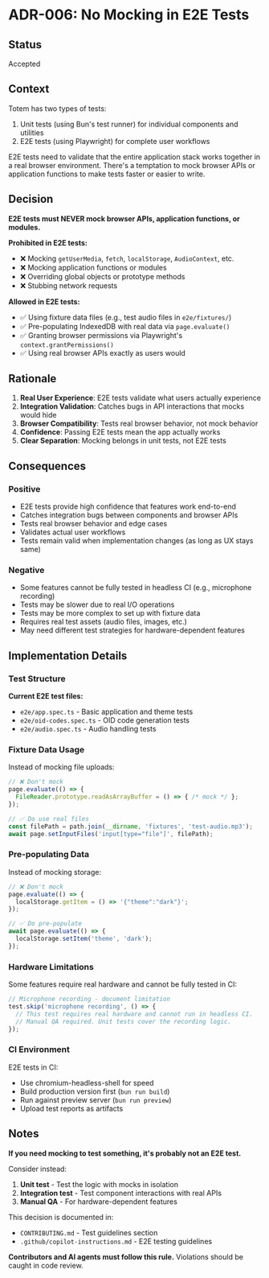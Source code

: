 # ADR-006: No Mocking in E2E Tests

## Status

Accepted

## Context

Totem has two types of tests:
1. Unit tests (using Bun's test runner) for individual components and utilities
2. E2E tests (using Playwright) for complete user workflows

E2E tests need to validate that the entire application stack works together in a real browser environment. There's a temptation to mock browser APIs or application functions to make tests faster or easier to write.

## Decision

**E2E tests must NEVER mock browser APIs, application functions, or modules.**

**Prohibited in E2E tests:**
- ❌ Mocking `getUserMedia`, `fetch`, `localStorage`, `AudioContext`, etc.
- ❌ Mocking application functions or modules
- ❌ Overriding global objects or prototype methods
- ❌ Stubbing network requests

**Allowed in E2E tests:**
- ✅ Using fixture data files (e.g., test audio files in `e2e/fixtures/`)
- ✅ Pre-populating IndexedDB with real data via `page.evaluate()`
- ✅ Granting browser permissions via Playwright's `context.grantPermissions()`
- ✅ Using real browser APIs exactly as users would

## Rationale

1. **Real User Experience**: E2E tests validate what users actually experience
2. **Integration Validation**: Catches bugs in API interactions that mocks would hide
3. **Browser Compatibility**: Tests real browser behavior, not mock behavior
4. **Confidence**: Passing E2E tests mean the app actually works
5. **Clear Separation**: Mocking belongs in unit tests, not E2E tests

## Consequences

### Positive
- E2E tests provide high confidence that features work end-to-end
- Catches integration bugs between components and browser APIs
- Tests real browser behavior and edge cases
- Validates actual user workflows
- Tests remain valid when implementation changes (as long as UX stays same)

### Negative
- Some features cannot be fully tested in headless CI (e.g., microphone recording)
- Tests may be slower due to real I/O operations
- Tests may be more complex to set up with fixture data
- Requires real test assets (audio files, images, etc.)
- May need different test strategies for hardware-dependent features

## Implementation Details

### Test Structure

**Current E2E test files:**
- `e2e/app.spec.ts` - Basic application and theme tests
- `e2e/oid-codes.spec.ts` - OID code generation tests
- `e2e/audio.spec.ts` - Audio handling tests

### Fixture Data Usage

Instead of mocking file uploads:
```typescript
// ❌ Don't mock
page.evaluate(() => {
  FileReader.prototype.readAsArrayBuffer = () => { /* mock */ };
});

// ✅ Do use real files
const filePath = path.join(__dirname, 'fixtures', 'test-audio.mp3');
await page.setInputFiles('input[type="file"]', filePath);
```

### Pre-populating Data

Instead of mocking storage:
```typescript
// ❌ Don't mock
page.evaluate(() => {
  localStorage.getItem = () => '{"theme":"dark"}';
});

// ✅ Do pre-populate
await page.evaluate(() => {
  localStorage.setItem('theme', 'dark');
});
```

### Hardware Limitations

Some features require real hardware and cannot be fully tested in CI:
```typescript
// Microphone recording - document limitation
test.skip('microphone recording', () => {
  // This test requires real hardware and cannot run in headless CI.
  // Manual QA required. Unit tests cover the recording logic.
});
```

### CI Environment

E2E tests in CI:
- Use chromium-headless-shell for speed
- Build production version first (`bun run build`)
- Run against preview server (`bun run preview`)
- Upload test reports as artifacts

## Notes

**If you need mocking to test something, it's probably not an E2E test.**

Consider instead:
1. **Unit test** - Test the logic with mocks in isolation
2. **Integration test** - Test component interactions with real APIs
3. **Manual QA** - For hardware-dependent features

This decision is documented in:
- `CONTRIBUTING.md` - Test guidelines section
- `.github/copilot-instructions.md` - E2E testing guidelines

**Contributors and AI agents must follow this rule.** Violations should be caught in code review.
